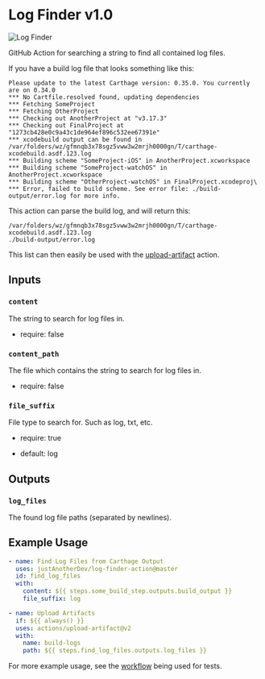# Log Finder v1.0

![Log Finder](https://github.com/justAnotherDev/log-finder-action/workflows/Log%20Finder/badge.svg)

GitHub Action for searching a string to find all contained log files.


If you have a build log file that looks something like this:

```
Please update to the latest Carthage version: 0.35.0. You currently are on 0.34.0
*** No Cartfile.resolved found, updating dependencies
*** Fetching SomeProject
*** Fetching OtherProject
*** Checking out AnotherProject at "v3.17.3"
*** Checking out FinalProject at "1273cb428e0c9a43c1de964ef896c532ee67391e"
*** xcodebuild output can be found in /var/folders/wz/gfmnqb3x78sgz5vww3w2mrjh0000gn/T/carthage-xcodebuild.asdf.123.log
*** Building scheme "SomeProject-iOS" in AnotherProject.xcworkspace
*** Building scheme "SomeProject-watchOS" in AnotherProject.xcworkspace
*** Building scheme "OtherProject-watchOS" in FinalProject.xcodeproj\
*** Error, failed to build scheme. See error file: ./build-output/error.log for more info.
```

This action can parse the build log, and will return this:

```
/var/folders/wz/gfmnqb3x78sgz5vww3w2mrjh0000gn/T/carthage-xcodebuild.asdf.123.log
./build-output/error.log
```

This list can then easily be used with the [upload-artifact](https://github.com/actions/upload-artifact) action.


## Inputs


### `content`

The string to search for log files in.

- require: false


### `content_path`

The file which contains the string to search for log files in.

- require: false


### `file_suffix`

File type to search for. Such as log, txt, etc.

- require: true

- default: log

## Outputs

### `log_files`

The found log file paths (separated by newlines).

## Example Usage

```yaml
- name: Find Log Files from Carthage Output
  uses: justAnotherDev/log-finder-action@master
  id: find_log_files
  with:
    content: ${{ steps.some_build_step.outputs.build_output }}
    file_suffix: log

- name: Upload Artifacts
  if: ${{ always() }}
  uses: actions/upload-artifact@v2
  with:
    name: build-logs
    path: ${{ steps.find_log_files.outputs.log_files }}
```

For more example usage, see the [workflow](https://github.com/justAnotherDev/log-finder-action/blob/master/.github/workflows/main.yml) being used for tests.
